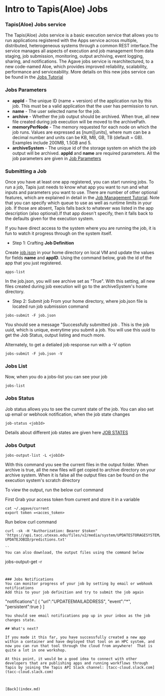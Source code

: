 # Intro to Tapis(Aloe) Jobs

### Tapis(Aloe) Jobs service
The Tapis(Aloe) Jobs service is a basic execution service that allows you to run applications registered with the Apps service across multiple, distributed, heterogeneous systems through a common REST interface.The service manages all aspects of execution and job management from data staging, job submission, monitoring, output archiving, event logging, sharing, and notifications. 
The Agave jobs service is rearchitectured, to a new code-named Aloe, which provides improved reliability, scalability, performance and serviceability. More details on this new jobs service can be found in the [Jobs Tutorial](https://tacc-cloud.readthedocs.io/projects/agave/en/latest/agave/guides/jobs/introduction.html)


### Jobs Parameters 
* **appId**	- The unique ID (name + version) of the application run by this job. This must be a valid application that the user has permission to run.
* **name**	-  The user selected name for the job.
* **archive**	-	Whether the job output should be archived. When true, all new file created during job execution will be moved to the archivePath.
* **memoryPerNode**	-	The memory requested for each node on which the job runs. Values are expressed as [num][units], where num can be a decimal number and units can be KB, MB, GB, TB (default = GB). Examples include 200MB, 1.5GB and 5.
* **archiveSystem**	-	The unique id of the storage system on which the job output will be archived.
**appId** and **name** are required parameters. 
All the job parameters are given in [Job Parameters](https://tacc-cloud.readthedocs.io/projects/agave/en/latest/agave/guides/jobs/aloe-job-changes.html)


### Submitting a Job
Once you have at least one app registered, you can start running jobs.  To run a job, Tapis just needs to know what app you want to run and what inputs and parameters you want to use. There are number of other optional features, which are explained in detail in the [Job Management Tutorial](https://tacc-cloud.readthedocs.io/projects/agave/en/latest/agave/guides/jobs/job-submission.html).
Note that you can specify which queue to use as well as runtime limits in your job.  If those are absent, Tapis falls back to whatever was listed in the app description (also optional).If that app doesn't specify, then it falls back to the defaults given for the execution system.

If you have direct access to the system where you are running the job, it is fun to watch it progress through on the system itself.  

* Step 1: Crafting **Job Definition**

Create [job.json](https://github.com/tapis-project/hpc-in-the-cloud/blob/master/block4/templates/job.json) in your home directory on local VM and update the values for fields **name** and **appID**. 
Using the command below, grab the id of the app that you just registered.

```
apps-list

```
In the job.json, you will see archive set as "True". With this setting, all new files created during job execution will go to the archiveSystem's home directory. 


* Step 2: Submit job
From your home directory, where job.json file is located run job submission command
```
jobs-submit -F job.json
```
You should see a message "Successfully submitted job <jobID>. This is the job uuid, which is unique, everytime you submit a job. You will use this uuid to get the Job Status, output listing and much more.

Alternately, to get a detialed job response run with a -V option
```
jobs-submit -F job.json -V

```

### Jobs List
Now, when you do a jobs-list you can see your job
```
jobs-list

```

### Jobs Status
Job status allows you to see the current state of the job. You can also set up email or webhook notification, when the job state changes

```
job-status <jobId>

```
Details about different job states are given here [JOB STATES](https://tacc-cloud.readthedocs.io/projects/agave/en/latest/agave/guides/jobs/aloe-job-changes.html#job-states)


### Jobs Output
```
jobs-output-list -L <jobId>

```
With this command you see the current files in the output folder. When archive is true, all the new files will get copied to archive directory on your archive system. When it is false all the output files can be found on the execution system's scratch directory

To view the output, run the below curl command

First Grab your access token from current and store it in a variable
```
cat ~/.agave/current
export token =<acces_token>
```
Run below curl command
```
curl -sk -H "Authorization: Bearer $token" 'https://api.tacc.utexas.edu/files/v2/media/system/UPDATESTORAGESYSTEM/UPDATEUSER/archive/jobs/job-UPDATEJOBID/predictions.txt'

``
You can also download, the output files using the command below
```
jobs-output-get -r <jobId>
```


### Jobs Notifications
You can monitor progress of your job by setting by email or webhook notifications
Add this to your job definition and try to submit the job again
```
"notifications":[
    {
      "url":"UPDATEEMAILADDRESS",
      "event":"*",
      "persistent":true
    }
    ]
```
You should see email notifications pop up in your inbox as the job changes state.

## What's next?

If you made it this far, you have successfully created a new app within a container and have deployed that tool on an HPC system, and now you can run that tool through the cloud from anywhere!  That is quite a lot in one workshop.

At this point, it would be a good idea to connect with other developers that are publishing apps and running workflows through Tapis by joining the Tapis API Slack channel: [tacc-cloud.slack.com](tacc-cloud.slack.com)



[Back](index.md)
